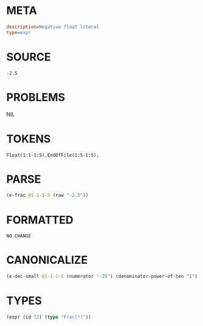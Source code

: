 # META
~~~ini
description=Negative float literal
type=expr
~~~
# SOURCE
~~~roc
-2.5
~~~
# PROBLEMS
NIL
# TOKENS
~~~zig
Float(1:1-1:5),EndOfFile(1:5-1:5),
~~~
# PARSE
~~~clojure
(e-frac @1-1-1-5 (raw "-2.5"))
~~~
# FORMATTED
~~~roc
NO CHANGE
~~~
# CANONICALIZE
~~~clojure
(e-dec-small @1-1-1-5 (numerator "-25") (denominator-power-of-ten "1") (value "-2.5") (id 72))
~~~
# TYPES
~~~clojure
(expr (id 72) (type "Frac(*)"))
~~~
